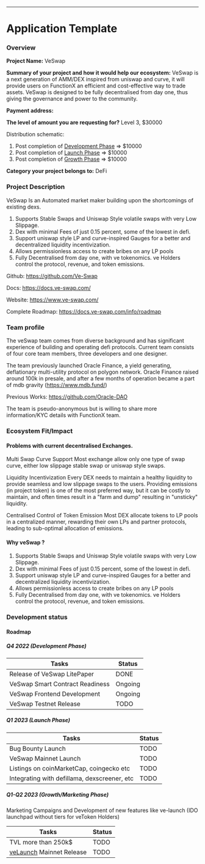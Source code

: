 ---
# Application Template

### **Overview**

**Project Name:** VeSwap

**Summary of your project and how it would help our 
ecosystem:** VeSwap is a next generation of AMM/DEX inspired from uniswap and curve, it will provide users on FunctionX an efficient and cost-effective 
way to trade assets. VeSwap is designed to be fully decentralised from day one, thus giving the governance and power
to the community.

**Payment address:**

**The level of amount you are requesting for?**
Level 3, $30000

Distribution schematic:

1. Post completion of [Development Phase](/applications/inquiry_proposal_applicants/ve-swap.md#q4-2022-development-phase) => $10000
3. Post completion of [Launch Phase](/applications/inquiry_proposal_applicants/ve-swap.md#q1-2023-launch-phase) => $10000
3. Post completion of [Growth Phase](/applications/inquiry_proposal_applicants/ve-swap.md#q1-q2-2023-growthmarketing-phase) => $10000

**Category your project belongs to:** 
DeFi

### **Project Description**

VeSwap Is an Automated market maker building upon the shortcomings of existing dexs.

1. Supports Stable Swaps and Uniswap Style volatile swaps with very Low Slippage.
2. Dex with minimal Fees of just 0.15 percent, some of the lowest in defi.
3. Support uniswap style LP and curve-inspired Gauges for a better and decentralized liquidity incentivization.
4. Allows permissionless access to create bribes on any LP pools
5. Fully Decentralised from day one, with ve tokenomics. ve Holders control the protocol, revenue, and token emissions.

Github: https://github.com/Ve-Swap

Docs: https://docs.ve-swap.com/

Website: https://www.ve-swap.com/

Complete Roadmap: https://docs.ve-swap.com/info/roadmap

### **Team profile**

The veSwap team comes from diverse background and has significant experience of building and operating
defi protocols. Current team consists of four core team members, three developers and one designer.

The team previously launched Oracle Finance, a yield generating, deflationary multi-utility protocol on polygon network. 
Oracle Finance raised around 100k in presale, and after a few months of operation became a part of mdb gravity (https://www.mdb.fund/)

Previous Works: https://github.com/Oracle-DAO

The team is pseudo-anonymous but is willing to share more information/KYC details with FunctionX
team.

### **Ecosystem Fit/Impact**

#### **Problems with current decentralised Exchanges.**

Multi Swap Curve Support
Most exchange allow only one type of swap curve, either low slippage stable swap or uniswap style swaps.

Liquidity Incentivization
Every DEX needs to maintain a healthy liquidity to provide seamless and low slippage swaps to the users.
Providing emissions (in project token) is one of the most preferred way, but it can be costly to maintain,
and often times result in a "farm and dump" resulting in "unsticky" liquidity.

Centralised Control of Token Emission
Most DEX allocate tokens to LP pools in a centralized manner, rewarding their own LPs and partner protocols,
leading to sub-optimal allocation of emissions.

#### **Why veSwap ?**

1. Supports Stable Swaps and Uniswap Style volatile swaps with very Low Slippage.
2. Dex with minimal Fees of just 0.15 percent, some of the lowest in defi.
3. Support uniswap style LP and curve-inspired Gauges for a better and decentralized liquidity incentivization.
4. Allows permissionless access to create bribes on any LP pools
5. Fully Decentralised from day one, with ve tokenomics. ve Holders control the protocol, revenue, and token emissions.

### **Development status**

#### **Roadmap**

##### Q4 2022 (Development Phase)

| Tasks                           | Status |
|---------------------------------|--------|
| Release of VeSwap LitePaper     | DONE   |
| VeSwap Smart Contract Readiness | Ongoing |
| VeSwap Frontend Development     | Ongoing |
| VeSwap Testnet Release          | TODO   |

##### Q1 2023 (Launch Phase)

| Tasks                                        | Status |
|----------------------------------------------|-----|
| Bug Bounty Launch                            | TODO|
| VeSwap Mainnet Launch                        | TODO |
| Listings on coinMarketCap, coingecko etc     | TODO |
| Integrating with defillama, dexscreener, etc | TODO|

##### Q1-Q2 2023 (Growth/Marketing Phase)
Marketing Campaigns and Development of new features like ve-launch 
(IDO launchpad without tiers for veToken Holders)

| Tasks                 | Status |
|-----------------------|--------|
| TVL more than 250k$ | TODO|
| [veLaunch](https://docs.ve-swap.com/future-products/velaunch) Mainnet Release | TODO|

